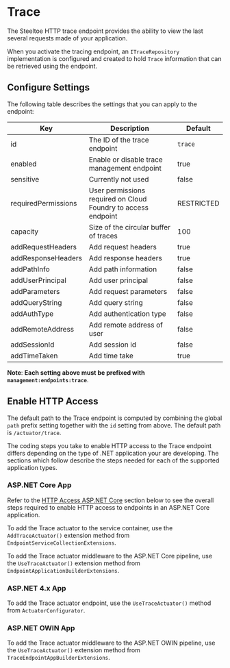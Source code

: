 # Trace

The Steeltoe HTTP trace endpoint provides the ability to view the last several requests made of your application.

When you activate the tracing endpoint, an `ITraceRepository` implementation is configured and created to hold `Trace` information that can be retrieved using the endpoint.

## Configure Settings

The following table describes the settings that you can apply to the endpoint:

|Key|Description|Default|
|---|---|---|
|id|The ID of the trace endpoint|`trace`|
|enabled|Enable or disable trace management endpoint|true|
|sensitive|Currently not used|false|
|requiredPermissions|User permissions required on Cloud Foundry to access endpoint|RESTRICTED|
|capacity|Size of the circular buffer of traces|100|
|addRequestHeaders|Add request headers|true|
|addResponseHeaders|Add response headers|true|
|addPathInfo|Add path information|false|
|addUserPrincipal|Add user principal|false|
|addParameters|Add request parameters|false|
|addQueryString|Add query string|false|
|addAuthType|Add authentication type|false|
|addRemoteAddress|Add remote address of user|false|
|addSessionId|Add session id|false|
|addTimeTaken|Add time take|true|

**Note**: **Each setting above must be prefixed with `management:endpoints:trace`**.

## Enable HTTP Access

The default path to the Trace endpoint is computed by combining the global `path` prefix setting together with the `id` setting from above. The default path is  `/actuator/trace`.

The coding steps you take to enable HTTP access to the Trace endpoint differs depending on the type of .NET application your are developing.  The sections which follow describe the steps needed for each of the supported application types.

### ASP.NET Core App

Refer to the [HTTP Access ASP.NET Core](./using-endpoints.md#http-access-aspnet-core) section below to see the overall steps required to enable HTTP access to endpoints in an ASP.NET Core application.

To add the Trace actuator to the service container, use the `AddTraceActuator()` extension method from `EndpointServiceCollectionExtensions`.

To add the Trace actuator middleware to the ASP.NET Core pipeline, use the `UseTraceActuator()` extension method from `EndpointApplicationBuilderExtensions`.

### ASP.NET 4.x App

To add the Trace actuator endpoint, use the `UseTraceActuator()` method from `ActuatorConfigurator`.

### ASP.NET OWIN App

To add the Trace actuator middleware to the ASP.NET OWIN pipeline, use the `UseTraceActuator()` extension method from `TraceEndpointAppBuilderExtensions`.
